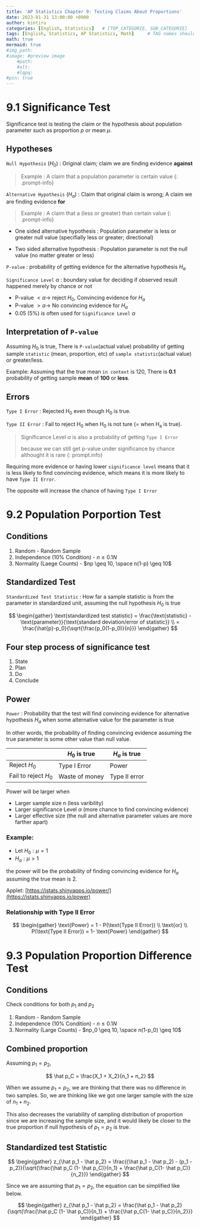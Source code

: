 ```yaml
---
title: 'AP Statistics Chapter 9: Testing Claims About Proportions'
date: 2023-01-31 13:00:00 +0900
author: kintiru
categories: [English, Statistics]   # [TOP_CATEGORIE, SUB_CATEGORIE]
tags: [English, Statistics, AP Statistics, Math]     # TAG names should always be lowercase
math: true
mermaid: true
#img_path: 
#image: #preview image
    #path:
    #alt:
    #lqpq:
#pin: true
---
```


# 9.1 Significance Test

Significance test is testing the claim or the hypothesis about population parameter such as proportion $p$ or mean $\mu$.

## Hypotheses

`Null Hypothesis` $(H_0)$ : Original claim; claim we are finding evidence **against**

> Example : A claim that a population parameter is certain value
{: .prompt-info} 

`Alternative Hypothesis` $(H_a)$ : Claim that original claim is wrong; A claim we are finding evidence **for**

> Example : A claim that a  (less or greater) than certain value
{: .prompt-info} 

 * One sided alternative hypothesis : Population parameter is less or greater null value (specifially less or greater; directional)



 * Two sided alternative hypothesis : Population parameter is not the null value (no matter greater or less)

`P-value` : probability of getting evidence for the alternative hypothesis $H_a$

`Significance Level` $\alpha$ : boundary value for deciding if observed result happened merely by chance or not

 * P-value $< \alpha \to$ reject $H_0$, Convincing evidence for $H_a$
 * P-value $> \alpha \to$ No convincing evidence for $H_a$
 * 0.05 (5%) is often used for `Significance Level` $\alpha$

## Interpretation of `P-value`

Assuming $H_0$ is true, There is `P-value`(actual value) probability of getting sample `statistic` (mean, proportion, etc) of `sample statistic`(actual value) or greater/less.

Example: Assuming that the true mean `in context` is 120, There is **0.1** probability of getting sample **mean** of **100** or **less**. 

## Errors

`Type I Error` : Rejected H<sub>0</sub> even though H<sub>0</sub> is true.

`Type II Error` : Fail to reject H<sub>0</sub> when H<sub>0</sub> is not ture (= when H<sub>a</sub> is true).

> Significance Level $\alpha$ is also a probability of getting `Type I Error`
>
> because we can still get p-value under significance by chance althought it is rare 
{: prompt.info}

Requiring more evidence or having lower `significance level` means that it is less likely to find convincing evidence, which means it is more likely to have `Type II Error`.

The opposite will increase the chance of having `Type I Error`

# 9.2 Population Porportion Test

## Conditions

 1. Random - Random Sample
 2. Independence (10% Condition) - $n \leq 0.1N$
 3. Normality (Laege Counts) - $np \geq 10, \space n(1-p) \geq 10$

## Standardized Test

`Standardized Test Statistic` : How far a sample statistic is from the parameter in standardized unit, assuming the null hypothesis $H_0$ is true

$$
\begin{gather}
\text{standardized test statistic} = \frac{\text{statistic} - \text{parameter}}{\text{standard deviation/error of statistic}} \\
= \frac{\hat{p}-p_0}{\sqrt{\frac{p_0(1-p_0)}{n}}}
\end{gather}
$$

## Four step process of significance test

 1. State
 2. Plan
 3. Do
 4. Conclude

## Power

`Power` : Probability that the test will find convincing evidence for alternative hypothesis $H_a$ when some alternative value for the parameter is true

In other words, the probability of finding convincing evidence assuming the true parameter is some other value than null value.


|                      | $H_0$ is true  | $H_a$ is true |
|----------------------|----------------|---------------|
| Reject $H_0$         | Type I Error   | Power         |
| Fail to reject $H_0$ | Waste of money | Type II error |

Power will be larger when
 * Larger sample size n (less varibility)
 * Larger significance Level $\alpha$ (more chance to find convincing evidence)
 * Larger effective size (the null and alternative parameter values are more farther apart)

### Example: 
 - Let $H_0 : \mu = 1$
 - $H_a : \mu > 1$

the power will be the probability of finding convincing evidence for $H_a$ assuming the true mean is 2.

Applet: [https://istats.shinyapps.io/power/](https://istats.shinyapps.io/power)

### Relationship with Type II Error

$$
\begin{gather}
\text{Power} = 1 - P(\text{Type II Error}) \\
\text{or} \\
P(\text{Type II Error}) = 1- \text{Power}
\end{gather}
$$


# 9.3 Population Proportion Difference Test

## Conditions

Check conditions for both $p_1$ and $p_2$

 1. Random - Random Sample
 2. Independence (10% Condition) - $n \leq 0.1N$
 3. Normality (Large Counts) - $np_0 \geq 10, \space n(1-p_0) \geq 10$

## Combined proportion

Assuming $p_1 = p_2$,

$$
\hat p_C = \frac{X_1 + X_2}{n_1 + n_2}
$$

When we assume $p_1 = p_2$, we are thinking that there was no difference in two samples. So, we are thinking like we got one larger sample with the size of $n_1 + n_2$.

This also decreases the variability of sampling distribution of proportion since we are increasing the sample size, and it would likely be closer to the true proportion if null hypothesis of $p_1 = p_2$ is true.

## Standardized test Statistic

 $$
 \begin{gather}
 z_{\hat p_1 - \hat p_2} = \frac{(\hat p_1 - \hat p_2) - (p_1 - p_2)}{\sqrt{\frac{\hat p_C (1- \hat p_C)}{n_1} + \frac{\hat p_C(1- \hat p_C)}{n_2}}}
 \end{gather}
 $$

Since we are assuming that $p_1 = p_2$, the equation can be simplified like below.


 $$
 \begin{gather}
 z_{\hat p_1 - \hat p_2} = \frac{\hat p_1 - \hat p_2}{\sqrt{\frac{\hat p_C (1- \hat p_C)}{n_1} + \frac{\hat p_C(1- \hat p_C)}{n_2}}}
 \end{gather}
 $$